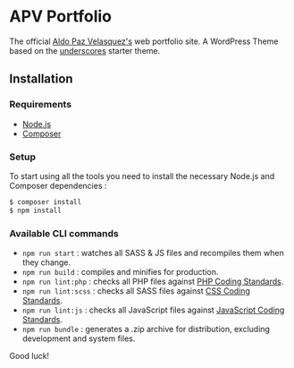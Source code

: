 APV Portfolio
===

The official [Aldo Paz Velasquez's](#) web portfolio site. A WordPress Theme based on the [underscores](https://underscores.me/) starter theme.

Installation
---------------

### Requirements

- [Node.js](https://nodejs.org/)
- [Composer](https://getcomposer.org/)

### Setup

To start using all the tools you need to install the necessary Node.js and Composer dependencies :

```sh
$ composer install
$ npm install
```

### Available CLI commands

- `npm run start` : watches all SASS & JS files and recompiles them when they change.
- `npm run build` : compiles and minifies for production.
- `npm run lint:php` : checks all PHP files against [PHP Coding Standards](https://developer.wordpress.org/coding-standards/wordpress-coding-standards/php/).
- `npm run lint:scss` : checks all SASS files against [CSS Coding Standards](https://developer.wordpress.org/coding-standards/wordpress-coding-standards/css/).
- `npm run lint:js` : checks all JavaScript files against [JavaScript Coding Standards](https://developer.wordpress.org/coding-standards/wordpress-coding-standards/javascript/).
- `npm run bundle` : generates a .zip archive for distribution, excluding development and system files.

Good luck!

